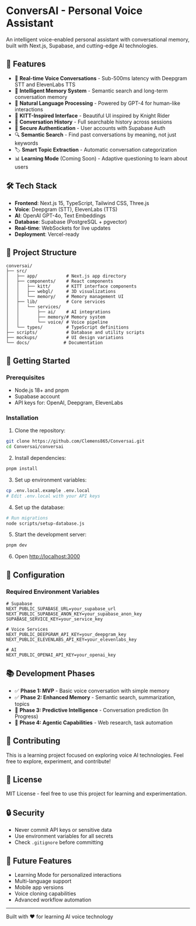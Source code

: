 # ConversAI - Personal Voice Assistant

An intelligent voice-enabled personal assistant with conversational memory, built with Next.js, Supabase, and cutting-edge AI technologies.

## 🚀 Features

- 🎤 **Real-time Voice Conversations** - Sub-500ms latency with Deepgram STT and ElevenLabs TTS
- 🧠 **Intelligent Memory System** - Semantic search and long-term conversation memory
- 💬 **Natural Language Processing** - Powered by GPT-4 for human-like interactions
- 🎨 **KITT-Inspired Interface** - Beautiful UI inspired by Knight Rider
- 📝 **Conversation History** - Full searchable history across sessions
- 🔐 **Secure Authentication** - User accounts with Supabase Auth
- 🔍 **Semantic Search** - Find past conversations by meaning, not just keywords
- 🏷️ **Smart Topic Extraction** - Automatic conversation categorization
- 📊 **Learning Mode** (Coming Soon) - Adaptive questioning to learn about users

## 🛠️ Tech Stack

- **Frontend**: Next.js 15, TypeScript, Tailwind CSS, Three.js
- **Voice**: Deepgram (STT), ElevenLabs (TTS)
- **AI**: OpenAI GPT-4o, Text Embeddings
- **Database**: Supabase (PostgreSQL + pgvector)
- **Real-time**: WebSockets for live updates
- **Deployment**: Vercel-ready

## 📁 Project Structure

```
conversai/
├── src/
│   ├── app/           # Next.js app directory
│   ├── components/    # React components
│   │   ├── kitt/      # KITT interface components
│   │   ├── webgl/     # 3D visualizations
│   │   └── memory/    # Memory management UI
│   ├── lib/           # Core services
│   │   └── services/
│   │       ├── ai/    # AI integrations
│   │       ├── memory/# Memory system
│   │       └── voice/ # Voice pipeline
│   └── types/         # TypeScript definitions
├── scripts/           # Database and utility scripts
├── mockups/           # UI design variations
└── docs/             # Documentation
```

## 🚀 Getting Started

### Prerequisites

- Node.js 18+ and pnpm
- Supabase account
- API keys for: OpenAI, Deepgram, ElevenLabs

### Installation

1. Clone the repository:
```bash
git clone https://github.com/Clemens865/Conversai.git
cd Conversai/conversai
```

2. Install dependencies:
```bash
pnpm install
```

3. Set up environment variables:
```bash
cp .env.local.example .env.local
# Edit .env.local with your API keys
```

4. Set up the database:
```bash
# Run migrations
node scripts/setup-database.js
```

5. Start the development server:
```bash
pnpm dev
```

6. Open [http://localhost:3000](http://localhost:3000)

## 🔧 Configuration

### Required Environment Variables

```env
# Supabase
NEXT_PUBLIC_SUPABASE_URL=your_supabase_url
NEXT_PUBLIC_SUPABASE_ANON_KEY=your_supabase_anon_key
SUPABASE_SERVICE_KEY=your_service_key

# Voice Services
NEXT_PUBLIC_DEEPGRAM_API_KEY=your_deepgram_key
NEXT_PUBLIC_ELEVENLABS_API_KEY=your_elevenlabs_key

# AI
NEXT_PUBLIC_OPENAI_API_KEY=your_openai_key
```

## 📚 Development Phases

- ✅ **Phase 1: MVP** - Basic voice conversation with simple memory
- ✅ **Phase 2: Enhanced Memory** - Semantic search, summarization, topics
- 🚧 **Phase 3: Predictive Intelligence** - Conversation prediction (In Progress)
- 📅 **Phase 4: Agentic Capabilities** - Web research, task automation

## 🤝 Contributing

This is a learning project focused on exploring voice AI technologies. Feel free to explore, experiment, and contribute!

## 📄 License

MIT License - feel free to use this project for learning and experimentation.

## 🔒 Security

- Never commit API keys or sensitive data
- Use environment variables for all secrets
- Check `.gitignore` before committing

## 🚀 Future Features

- Learning Mode for personalized interactions
- Multi-language support
- Mobile app versions
- Voice cloning capabilities
- Advanced workflow automation

---

Built with ❤️ for learning AI voice technology